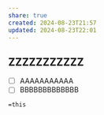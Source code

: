```yaml
---
share: true
created: 2024-08-23T21:57
updated: 2024-08-23T22:01
---
```

## ZZZZZZZZZZZ
- [ ] AAAAAAAAAAA
- [ ] BBBBBBBBBBBBB

`=this`
